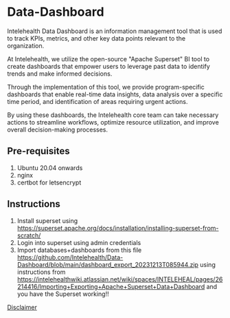 # Data-Dashboard
Intelehealth Data Dashboard  is an information management tool that is used to track KPIs, metrics, and other key data points relevant to the organization. 

At Intelehealth, we utilize the open-source "Apache Superset" BI tool to create dashboards that empower users to leverage past data to identify trends and make informed decisions. 

Through the implementation of this tool, we provide program-specific dashboards that enable real-time data insights, data analysis over a specific time period, and identification of areas requiring urgent actions. 

By using these dashboards, the Intelehealth core team can take necessary actions to streamline workflows, optimize resource utilization, and improve overall decision-making processes.

## Pre-requisites
1. Ubuntu 20.04 onwards
2. nginx
3. certbot for letsencrypt

## Instructions
1. Install superset using <https://superset.apache.org/docs/installation/installing-superset-from-scratch/>
2. Login into superset using admin credentials
3. Import databases+dashboards from this file <https://github.com/Intelehealth/Data-Dashboard/blob/main/dashboard_export_20231213T085944.zip>  using instructions from <https://intelehealthwiki.atlassian.net/wiki/spaces/INTELEHEAL/pages/26214416/Importing+Exporting+Apache+Superset+Data+Dashboard> and you have the Superset working!!
   
[Disclaimer](https://github.com/Intelehealth/Intelehealth-Data-Dashboard/blob/main/HEALTHCARE_DISCLAIMER.md)   

